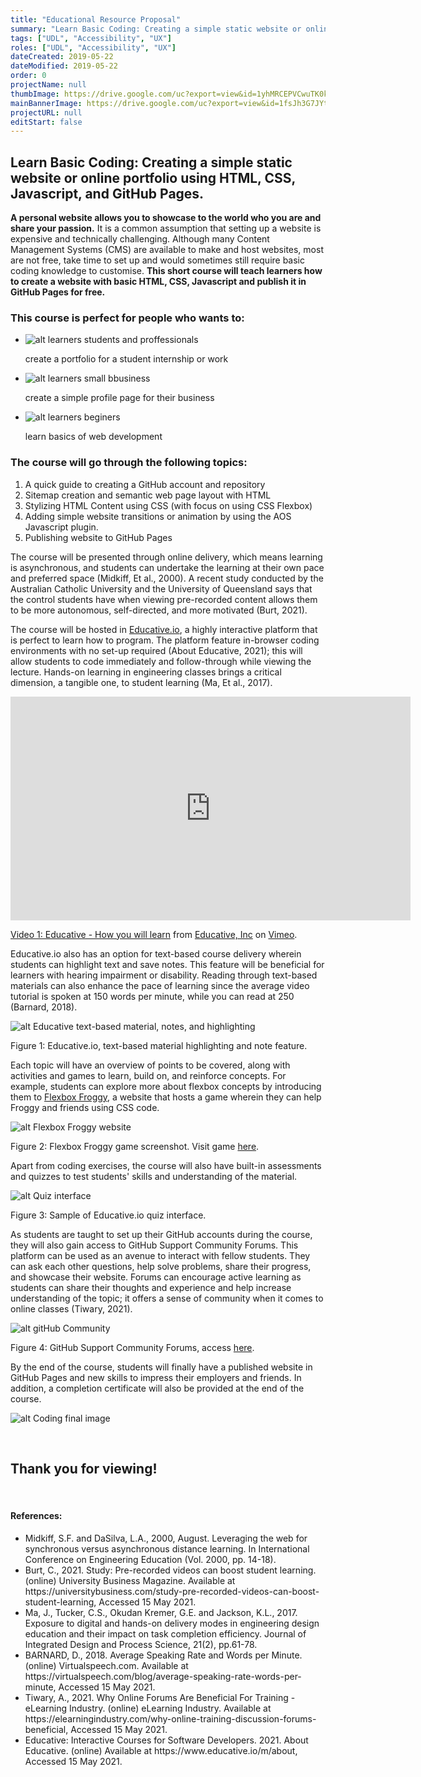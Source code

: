 ```yaml
---
title: "Educational Resource Proposal"
summary: "Learn Basic Coding: Creating a simple static website or online portfolio using HTML, CSS, Javascript, and GitHub Pages."
tags: ["UDL", "Accessibility", "UX"]
roles: ["UDL", "Accessibility", "UX"]
dateCreated: 2019-05-22
dateModified: 2019-05-22
order: 0
projectName: null
thumbImage: https://drive.google.com/uc?export=view&id=1yhMRCEPVCwuTK0krjU54yM-xcItY4f0w
mainBannerImage: https://drive.google.com/uc?export=view&id=1fsJh3G7JYtE9DeeXvHTgpYHfe3uvrXjC
projectURL: null
editStart: false
---
```


<h2>Learn Basic Coding: Creating a simple static website or online portfolio using HTML, CSS, Javascript, and GitHub Pages.</h2>

<strong>A personal website allows you to showcase to the world who you are and share your passion.</strong> It is a common assumption that setting up a website is expensive and technically challenging. Although many Content Management Systems (CMS) are available to make and host websites, most are not free, take time to set up and would sometimes still require basic coding knowledge to customise. <strong>This short course will teach learners how to create a website with basic HTML, CSS, Javascript and publish it in GitHub Pages for free.</strong>

<h3>This course is perfect for people who wants to:</h3>
<ul class="three-column-flex" data-aos="fade-up">
    <li>
<div>

![alt learners students and proffessionals](../src/assets/images/edu-1.png)

</div>
        <span>create a portfolio for a student internship or work</span>
    </li>
    <li>
<div>

![alt learners small bbusiness](../src/assets/images/edu-2.png)

</div>
         <span>create a simple profile page for their business</span>
    </li>
    <li>
<div>

![alt learners beginers](../src/assets/images/edu-3.png)

</div>
         <span>learn basics of web development</span>
    </li>
</ul>

<h3>The course will go through the following topics:</h3>
<ol>
    <li> A quick guide to creating a GitHub account and repository</li>
    <li> Sitemap creation and semantic web page layout with HTML</li>
    <li> Stylizing HTML Content using CSS (with focus on using CSS Flexbox)</li>
    <li> Adding simple website transitions or animation by using the AOS Javascript plugin.</li>
    <li> Publishing website to GitHub Pages</li>
</ol>

The course will be presented through online delivery, which means learning is asynchronous, and students can undertake the learning at their own pace and preferred space (Midkiff, Et al., 2000). A recent study conducted by the Australian Catholic University and the University of Queensland says that the control students have when viewing pre-recorded content allows them to be more autonomous, self-directed, and more motivated (Burt, 2021).

The course will be hosted in [Educative.io](https://www.educative.io/), a highly interactive platform that is perfect to learn how to program. The platform feature in-browser coding environments with no set-up required (About Educative, 2021); this will allow students to code immediately and follow-through while viewing the lecture. Hands-on learning in engineering classes brings a critical dimension, a tangible one, to student learning (Ma, Et al., 2017).

<div class="vid-holder" data-aos="fade-up">
    <iframe src="https://player.vimeo.com/video/494436751?title=0&byline=0&portrait=0" width="640" height="358" frameborder="0" allow="autoplay; fullscreen; picture-in-picture" allowfullscreen></iframe>
    <p><a href="https://vimeo.com/494436751">Video 1: Educative - How you will learn</a> from <a href="https://vimeo.com/educativeinc">Educative, Inc</a> on <a href="https://vimeo.com">Vimeo</a>.</p>
</div>

Educative.io also has an option for text-based course delivery wherein students can highlight text and save notes. This feature will be beneficial for learners with hearing impairment or disability. Reading through text-based materials can also enhance the pace of learning since the average video tutorial is spoken at 150 words per minute, while you can read at 250 (Barnard, 2018).

<div class="img-holder" data-aos="fade-up">

![alt Educative text-based material, notes, and highlighting ](../src/assets/images/edu-notes.png)

Figure 1: Educative.io, text-based material highlighting and note feature.
</div>

Each topic will have an overview of points to be covered, along with activities and games to learn, build on, and reinforce concepts. For example, students can explore more about flexbox concepts by introducing them to [Flexbox Froggy](https://flexboxfroggy.com/), a website that hosts a game wherein they can help Froggy and friends using CSS code.

<div class="img-holder" data-aos="fade-up">

![alt Flexbox Froggy website ](../src/assets/images/flex-box-froggy.png)

Figure 2: Flexbox Froggy game screenshot. Visit game [here](https://flexboxfroggy.com/).
</div>

Apart from coding exercises, the course will also have built-in assessments and quizzes to test students' skills and understanding of the material.

<div class="img-holder" data-aos="fade-up">

![alt Quiz interface ](../src/assets/images/quiz.jpg)

Figure 3: Sample of Educative.io quiz interface.
</div>

As students are taught to set up their GitHub accounts during the course, they will also gain access to GitHub Support Community Forums.  This platform can be used as an avenue to interact with fellow students. They can ask each other questions, help solve problems, share their progress, and showcase their website. Forums can encourage active learning as students can share their thoughts and experience and help increase understanding of the topic; it offers a sense of community when it comes to online classes (Tiwary, 2021).

<div class="img-holder" data-aos="fade-up">

![alt gitHub Community ](../src/assets/images/github-community.png)

Figure 4: GitHub Support Community Forums, access [here](https://github.community/).
</div>

By the end of the course, students will finally have a published website in GitHub Pages and new skills to impress their employers and friends. In addition, a completion certificate will also be provided at the end of the course.

<div class="img-holder img-holder--full-size" data-aos="fade-up">

![alt Coding final image](../src/assets/images/coding-final.png)

</div>

<br/>
<h2 class="ending-note">Thank you for viewing!</h2>
<br/>

<div class="references">
<h4>References:</h4>
<ul>
<li>Midkiff, S.F. and DaSilva, L.A., 2000, August. Leveraging the web for synchronous versus asynchronous distance learning. In International Conference on Engineering Education (Vol. 2000, pp. 14-18).</li>

<li>Burt, C., 2021. Study: Pre-recorded videos can boost student learning. (online) University Business Magazine. Available at https://universitybusiness.com/study-pre-recorded-videos-can-boost-student-learning, Accessed 15 May 2021.</li>

<li>Ma, J., Tucker, C.S., Okudan Kremer, G.E. and Jackson, K.L., 2017. Exposure to digital and hands-on delivery modes in engineering design education and their impact on task completion efficiency. Journal of Integrated Design and Process Science, 21(2), pp.61-78.</li>

<li>BARNARD, D., 2018. Average Speaking Rate and Words per Minute. (online) Virtualspeech.com. Available at https://virtualspeech.com/blog/average-speaking-rate-words-per-minute, Accessed 15 May 2021.</li>

<li>Tiwary, A., 2021. Why Online Forums Are Beneficial For Training - eLearning Industry. (online) eLearning Industry. Available at https://elearningindustry.com/why-online-training-discussion-forums-beneficial, Accessed 15 May 2021.</li>

<li>Educative: Interactive Courses for Software Developers. 2021. About Educative. (online) Available at https://www.educative.io/m/about, Accessed 15 May 2021.</li>
<ul>
</div>
